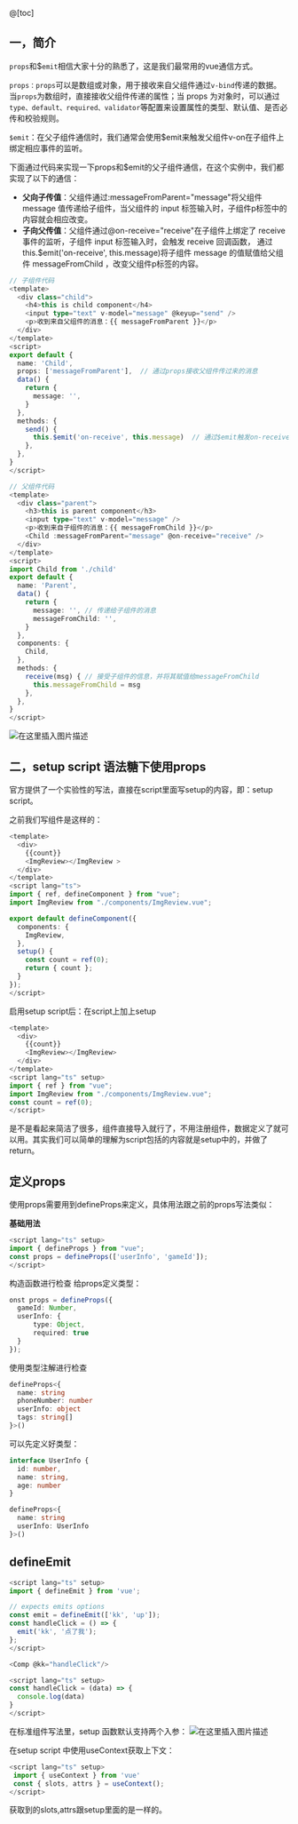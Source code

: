 
@[toc]
## 一，简介
`props`和$`emit`相信大家十分的熟悉了，这是我们最常用的vue通信方式。

`props：props`可以是数组或对象，用于接收来自父组件通过`v-bind`传递的数据。当`props`为数组时，直接接收父组件传递的属性；当 props 为对象时，可以通过`type、default、required、validator`等配置来设置属性的类型、默认值、是否必传和校验规则。

`$emit`：在父子组件通信时，我们通常会使用$emit来触发父组件v-on在子组件上绑定相应事件的监听。

下面通过代码来实现一下props和$emit的父子组件通信，在这个实例中，我们都实现了以下的通信：

 - **父向子传值**：父组件通过:messageFromParent="message"将父组件 message 值传递给子组件，当父组件的
   input 标签输入时，子组件p标签中的内容就会相应改变。
 - **子向父传值**：父组件通过@on-receive="receive"在子组件上绑定了 receive 事件的监听，子组件 input
   标签输入时，会触发 receive 回调函数， 通过this.$emit('on-receive', this.message)将子组件
   message 的值赋值给父组件 messageFromChild ，改变父组件p标签的内容。
   

```typescript
// 子组件代码
<template>
  <div class="child">
    <h4>this is child component</h4>
    <input type="text" v-model="message" @keyup="send" />
    <p>收到来自父组件的消息：{{ messageFromParent }}</p>
  </div>
</template>
<script>
export default {
  name: 'Child',
  props: ['messageFromParent'],  // 通过props接收父组件传过来的消息
  data() {
    return {
      message: '',
    }
  },
  methods: {
    send() {
      this.$emit('on-receive', this.message)  // 通过$emit触发on-receive事件，调用父组件中receive回调，并将this.message作为参数
    },
  },
}
</script>
```

```typescript
// 父组件代码
<template>
  <div class="parent">
    <h3>this is parent component</h3>
    <input type="text" v-model="message" />
    <p>收到来自子组件的消息：{{ messageFromChild }}</p>
    <Child :messageFromParent="message" @on-receive="receive" />
  </div>
</template>
<script>
import Child from './child'
export default {
  name: 'Parent',
  data() {
    return {
      message: '', // 传递给子组件的消息
      messageFromChild: '',
    }
  },
  components: {
    Child,
  },
  methods: {
    receive(msg) { // 接受子组件的信息，并将其赋值给messageFromChild
      this.messageFromChild = msg
    },
  },
}
</script>
```
![在这里插入图片描述](https://img-blog.csdnimg.cn/6306772130784bac8007e214e4425cf7.png?x-oss-process=image/watermark,type_d3F5LXplbmhlaQ,shadow_50,text_Q1NETiBA55Wq6IyEd2t5,size_20,color_FFFFFF,t_70,g_se,x_16)
## 二，setup script 语法糖下使用props
官方提供了一个实验性的写法，直接在script里面写setup的内容，即：setup script。

之前我们写组件是这样的：

```typescript
<template>
  <div>
    {{count}}
    <ImgReview></ImgReview >
  </div>
</template>
<script lang="ts">
import { ref, defineComponent } from "vue";
import ImgReview from "./components/ImgReview.vue";

export default defineComponent({
  components: {
    ImgReview,
  },
  setup() {
    const count = ref(0);
    return { count };
  }
});
</script>
```
启用setup script后：在script上加上setup

```typescript
<template>
  <div>
    {{count}}
    <ImgReview></ImgReview>
  </div>
</template>
<script lang="ts" setup>
import { ref } from "vue";
import ImgReview from "./components/ImgReview.vue";
const count = ref(0);
</script>
```
是不是看起来简洁了很多，组件直接导入就行了，不用注册组件，数据定义了就可以用。其实我们可以简单的理解为script包括的内容就是setup中的，并做了return。
## 定义props
使用props需要用到defineProps来定义，具体用法跟之前的props写法类似：

**基础用法**

```typescript
<script lang="ts" setup>
import { defineProps } from "vue";
const props = defineProps(['userInfo', 'gameId']);
</script>
```
构造函数进行检查 给props定义类型：

```typescript
onst props = defineProps({
  gameId: Number,
  userInfo: {
      type: Object,
      required: true
  }
});
```
使用类型注解进行检查

```typescript
defineProps<{
  name: string
  phoneNumber: number
  userInfo: object
  tags: string[]
}>()
```
可以先定义好类型：

```typescript
interface UserInfo {
  id: number,
  name: string,
  age: number
}

defineProps<{
  name: string
  userInfo: UserInfo
}>()
```
## defineEmit

```typescript
<script lang="ts" setup>
import { defineEmit } from 'vue';

// expects emits options
const emit = defineEmit(['kk', 'up']);
const handleClick = () => {
  emit('kk', '点了我');
};
</script>
```

```typescript
<Comp @kk="handleClick"/>

<script lang="ts" setup>
const handleClick = (data) => {
  console.log(data)
}
</script>
```
在标准组件写法里，setup 函数默认支持两个入参：
![在这里插入图片描述](https://img-blog.csdnimg.cn/6a1cec7f9cfe4438bf3b762032996cf8.png)

在setup script 中使用useContext获取上下文：

```typescript
<script lang="ts" setup>
 import { useContext } from 'vue'
 const { slots, attrs } = useContext();
</script>
```
获取到的slots,attrs跟setup里面的是一样的。

